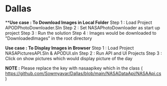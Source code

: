 # Dallas

****Use case :  To Download Images in Local Folder**
Step 1 : Load  Project APODPhotoDownloader.Sln
Step 2 : Set NASAPhotoDownloader as start up project
Step 3 : Run the solution 
Step 4 : Images would be downloaded to "DownloadedImages" in the root directory


**Use case : To Display Images in Browser**
Step 1 : Load  Project NASAPicturesAPI.Sln & APODUI.sln
Step 2 : Run API and UI Projects 
Step 3 : Click on show pictures which would display picture of the day 


**NOTE :** Please replace the key with nasaapikey which in the class ( https://github.com/Sowmyavar/Dallas/blob/main/NASADataApi/NASAApi.cs) 

